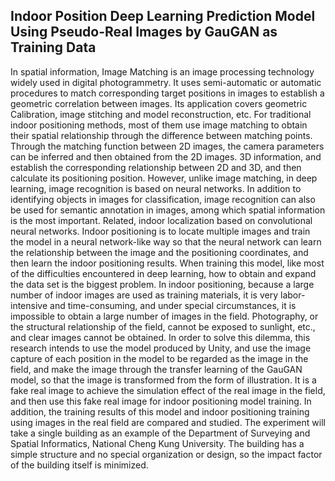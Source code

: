 ## Indoor Position Deep Learning Prediction Model Using Pseudo-Real Images by GauGAN as Training Data
In spatial information, Image Matching is an image processing technology widely used in digital photogrammetry. It uses semi-automatic or automatic procedures to match corresponding target positions in images to establish a geometric correlation between images. Its application covers geometric Calibration, image stitching and model reconstruction, etc. For traditional indoor positioning methods, most of them use image matching to obtain their spatial relationship through the difference between matching points. Through the matching function between 2D images, the camera parameters can be inferred and then obtained from the 2D images. 3D information, and establish the corresponding relationship between 2D and 3D, and then calculate its positioning position. However, unlike image matching, in deep learning, image recognition is based on neural networks. In addition to identifying objects in images for classification, image recognition can also be used for semantic annotation in 
images, among which spatial information is the most important. Related, indoor localization based on convolutional neural networks.
Indoor positioning is to locate multiple images and train the model in a neural network-like way so that the neural network can learn the relationship between the image and the positioning coordinates, and then learn the indoor positioning results. When training this model, like most of the difficulties encountered in deep learning, how to obtain and expand the data set is the biggest problem. In indoor positioning, because a large number of indoor images are used as training materials, it is very labor-intensive and time-consuming, and under special circumstances, it is impossible to obtain a large number of images in the field. Photography, or the structural relationship of the field, cannot be exposed to sunlight, etc., and clear images cannot be obtained.
In order to solve this dilemma, this research intends to use the model produced by Unity, and use the image capture of each position in the model to be regarded as the image in the field, and make the image through the transfer learning of the GauGAN model, so that the image is transformed from the form of illustration. It is a fake real image to achieve the simulation effect of the real image in the field, and then use this fake real image for indoor positioning model training. In addition, the training results of this model and indoor positioning training using images in the real field are compared and studied. The experiment will take a single building as an example of the Department of Surveying and Spatial Informatics, National Cheng Kung University. The building has a simple structure and no special organization or design, so the impact factor of the building itself is minimized.
